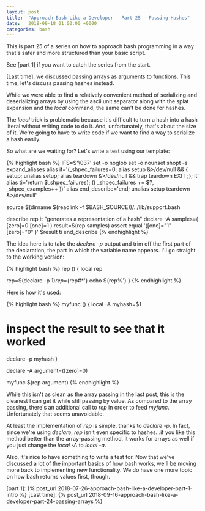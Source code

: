 ```yaml
---
layout: post
title:  "Approach Bash Like a Developer - Part 25 - Passing Hashes"
date:   2018-09-18 01:00:00 +0000
categories: bash
---
```


This is part 25 of a series on how to approach bash programming in a way
that's safer and more structured than your basic script.

See [part 1] if you want to catch the series from the start.

[Last time], we discussed passing arrays as arguments to functions.
This time, let's discuss passing hashes instead.

While we were able to find a relatively convenient method of serializing
and deserializing arrays by using the ascii unit separator along with
the splat expansion and the *local* command, the same can't be done for
hashes.

The *local* trick is problematic because it's difficult to turn a hash
into a hash literal without writing code to do it.  And, unfortunately,
that's about the size of it.  We're going to have to write code if we
want to find a way to serialize a hash easily.

So what are we waiting for?  Let's write a test using our template:

{% highlight bash %}
IFS=$'\037'
set -o noglob
set -o nounset
shopt -s expand_aliases
alias it='(_shpec_failures=0; alias setup &>/dev/null && { setup; unalias setup; alias teardown &>/dev/null && trap teardown EXIT ;}; it'
alias ti='return $_shpec_failures); (( _shpec_failures += $?, _shpec_examples++ ))'
alias end_describe='end; unalias setup teardown &>/dev/null'

source $(dirname $(readlink -f $BASH_SOURCE))/../lib/support.bash

describe rep
  it "generates a representation of a hash"
    declare -A samples=(
      [zero]=0
      [one]=1
    )
    result=$(rep samples)
    assert equal '([one]="1" [zero]="0" )' $result
  ti
end_describe
{% endhighlight %}

The idea here is to take the *declare -p* output and trim off the first
part of the declaration, the part in which the variable name appears.
I'll go straight to the working version:

{% highlight bash %}
rep () {
  local rep

  rep=$(declare -p $1)
  rep=${rep#*\'}
  echo ${rep%\'}
}
{% endhighlight %}

Here is how it's used:

{% highlight bash %}
myfunc () {
  local -A myhash=$1

  # inspect the result to see that it worked
  declare -p myhash
}

declare -A argument=([zero]=0)

myfunc $(rep argument)
{% endhighlight %}

While this isn't as clean as the array passing in the last post, this is
the cleanest I can get it while still passing by value.  As compared to
the array passing, there's an additional call to *rep* in order to feed
*myfunc*.  Unfortunately that seems unavoidable.

At least the implementation of *rep* is simple, thanks to *declare -p*.
In fact, since we're using *declare*, *rep* isn't even specific to
hashes...if you like this method better than the array-passing method,
it works for arrays as well if you just change the *local -A* to *local
-a*.

Also, it's nice to have something to write a test for.  Now that we've
discussed a lot of the important basics of how bash works, we'll be
moving more back to implementing new functionality.  We do have one more
topic on how bash returns values first, though.

  [part 1]:       {% post_url 2018-07-26-approach-bash-like-a-developer-part-1-intro                      %}
  [Last time]:    {% post_url 2018-09-16-approach-bash-like-a-developer-part-24-passing-arrays            %}
